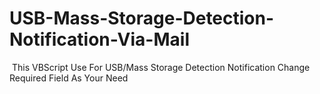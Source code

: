﻿# USB-Mass-Storage-Detection-Notification-Via-Mail
﻿
﻿This VBScript Use For USB/Mass Storage Detection Notification 
﻿Change Required Field As Your Need 
﻿
﻿
